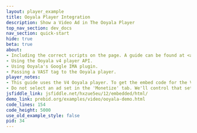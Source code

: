 ```yaml
---
layout: player_example
title: Ooyala Player Integration
description: Show a Video Ad in The Ooyala Player
top_nav_section: dev_docs
nav_section: quick-start
hide: true
beta: true
about:
- Including the correct scripts on the page. A guide can be found at <a href="http://help.ooyala.com/video-platform/documentation/concepts/pbv4_plugins.html">Player V4 Plugins</a>.
- Using the Ooyala v4 player API.
- Using Ooyala's Google IMA plugin.
- Passing a VAST tag to the Ooyala player.
player_notes:
- This guide uses the V4 Ooyala player. To get the embed code for the V4 player, select <b>New Ooyala Player (V4) Embed Code</b> in the embed options instead of HTML Embed Code. 
- Do not select an ad set in the 'Monetize' tab. We'll control that setting on the page (see example code below).
jsfiddle_link: jsfiddle.net/hxzue5eu/12/embedded/html/
demo_link: prebid.org/examples/video/ooyala-demo.html
code_lines: 154
code_height: 5000
use_old_example_style: false
pid: 34
---
```

